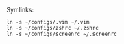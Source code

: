 Symlinks:

	ln -s ~/configs/.vim ~/.vim
	ln -s ~/configs/zshrc ~/.zshrc
	ln -s ~/configs/screenrc ~/.screenrc
